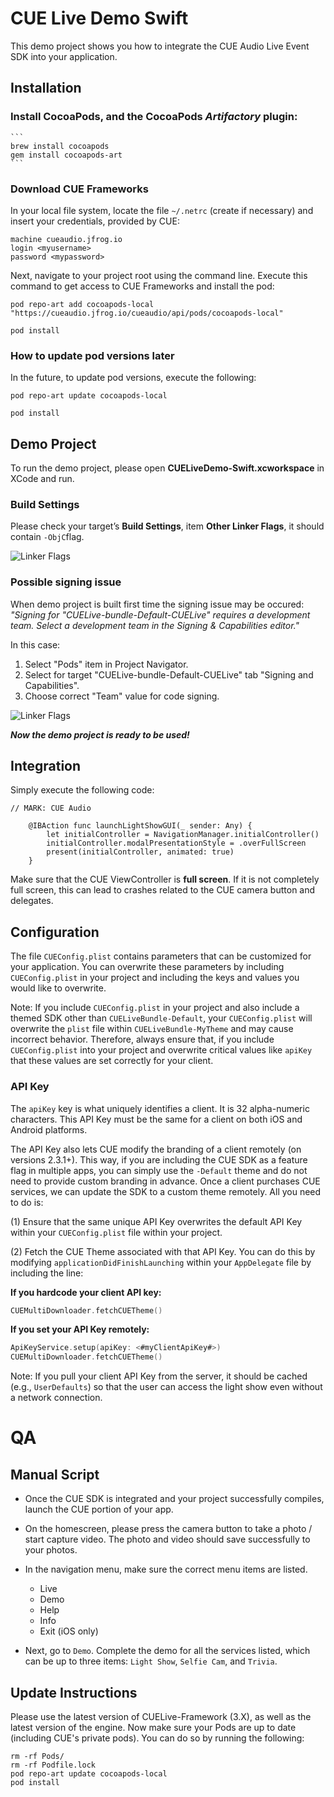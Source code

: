 # CUE Live Demo Swift
This demo project shows you how to integrate the CUE Audio Live Event SDK into your application.

## Installation 
### Install **CocoaPods**, and the CocoaPods *Artifactory* plugin:
    ```
    brew install cocoapods
    gem install cocoapods-art
    ```

### Download CUE Frameworks
In your local file system, locate the file `~/.netrc` (create if necessary) and insert your credentials, provided by CUE:

```
machine cueaudio.jfrog.io
login <myusername>
password <mypassword>
```

Next, navigate to your project root using the command line. Execute this command to get access to CUE Frameworks and install the pod:

`pod repo-art add cocoapods-local "https://cueaudio.jfrog.io/cueaudio/api/pods/cocoapods-local"`

`pod install`

### How to update pod versions later
In the future, to update pod versions, execute the following:

`pod repo-art update cocoapods-local`

`pod install`

## Demo Project
To run the demo project, please open **CUELiveDemo-Swift.xcworkspace** in XCode and run. 

### Build Settings

Please check your target’s **Build Settings**, item **Other Linker Flags**, it should contain `-ObjC`flag.

![Linker Flags](https://s3.amazonaws.com/cue-sdk-integration/linker-flags.png)

### Possible signing issue
When demo project is built first time the signing issue may be occured: *"Signing for "CUELive-bundle-Default-CUELive" requires a development team. Select a development team in the Signing & Capabilities editor."*

In this case:
1. Select "Pods" item in Project Navigator.
2. Select for target "CUELive-bundle-Default-CUELive" tab "Signing and Capabilities".
3. Choose correct "Team" value for code signing.

![Linker Flags](https://s3.amazonaws.com/cue-sdk-integration/code-signing.png)

***Now the demo project is ready to be used!***

## Integration

Simply execute the following code:

```
// MARK: CUE Audio
    
    @IBAction func launchLightShowGUI(_ sender: Any) {
        let initialController = NavigationManager.initialController()
        initialController.modalPresentationStyle = .overFullScreen
        present(initialController, animated: true)
    }
```

Make sure that the CUE ViewController is **full screen**. If it is not completely full screen, this can lead to crashes related to the CUE camera button and delegates.

## Configuration

The file `CUEConfig.plist` contains parameters that can be customized for your application. You can overwrite these parameters by including `CUEConfig.plist` in your project and including the keys and values you would like to overwrite. 

Note: If you include `CUEConfig.plist` in your project and also include a themed SDK other than `CUELiveBundle-Default`, your `CUEConfig.plist` will overwrite the `plist` file within `CUELiveBundle-MyTheme` and may cause incorrect behavior. Therefore, always ensure that, if you include `CUEConfig.plist` into your project and overwrite critical values like `apiKey` that these values are set correctly for your client. 

### API Key
The `apiKey` key is what uniquely identifies a client. It is 32 alpha-numeric characters. This API Key must be the same for a client on both iOS and Android platforms. 

The API Key also lets CUE modify the branding of a client remotely (on versions 2.3.1+). This way, if you are including the CUE SDK as a feature flag in multiple apps, you can simply use the `-Default` theme and do not need to provide custom branding in advance. Once a client purchases CUE services, we can update the SDK to a custom theme remotely. All you need to do is: 

(1) Ensure that the same unique API Key overwrites the default API Key within your `CUEConfig.plist` file within your project. 

(2) Fetch the CUE Theme associated with that API Key. You can do this by modifying `applicationDidFinishLaunching` within your `AppDelegate` file by including the line:


**If you hardcode your client API key:**
``` swift
CUEMultiDownloader.fetchCUETheme()
```

**If you set your API Key remotely:**
``` swift
ApiKeyService.setup(apiKey: <#myClientApiKey#>)
CUEMultiDownloader.fetchCUETheme()
```

Note: If you pull your client API Key from the server, it should be cached (e.g., `UserDefaults`) so that the user can access the light show even without a network connection. 

# QA

## Manual Script

* Once the CUE SDK is integrated and your project successfully compiles, launch the CUE portion of your app.

* On the homescreen, please press the camera button to take a photo / start capture video. The photo and video should save successfully to your photos. 

* In the navigation menu, make sure the correct menu items are listed. 
    * Live
    * Demo
    * Help
    * Info
    * Exit (iOS only)

* Next, go to `Demo`. Complete the demo for all the services listed, which can be up to three items: `Light Show`, `Selfie Cam`, and `Trivia`. 


## Update Instructions

Please use the latest version of CUELive-Framework (3.X), as well as the latest version of the engine. Now make sure your Pods are up to date (including CUE's private pods). You can do so by running the following:

```
rm -rf Pods/
rm -rf Podfile.lock
pod repo-art update cocoapods-local
pod install
```
